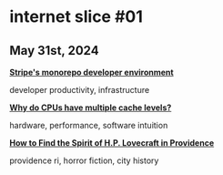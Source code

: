 # internet slice #01
## May 31st, 2024

[**Stripe's monorepo developer environment**](https://blog.nelhage.com/post/stripe-dev-environment/)

developer productivity, infrastructure

[**Why do CPUs have multiple cache levels?**](https://fgiesen.wordpress.com/2016/08/07/why-do-cpus-have-multiple-cache-levels/)

hardware, performance, software intuition

[**How to Find the Spirit of H.P. Lovecraft in Providence**](https://www.nytimes.com/2016/08/14/travel/hp-lovecraft-providence.html)

providence ri, horror fiction, city history